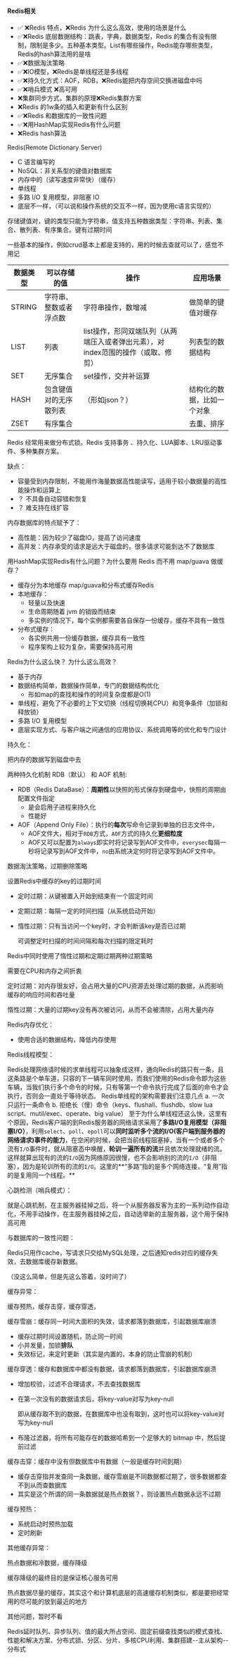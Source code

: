 #### Redis相关

- :white_check_mark: ❌Redis 特点，❌Redis 为什么这么高效，使用的场景是什么
- :white_check_mark:❌Redis 底层数据结构：跳表，字典，数据类型，Redis 的集合有没有限制，限制是多少。五种基本类型。List有哪些操作，Redis能存哪些类型，Redis的hash算法用的是啥
- :white_check_mark:❌数据淘汰策略
- :white_check_mark:❌IO模型，❌Redis是单线程还是多线程
- :white_check_mark:❌持久化方式：AOF，RDB，❌Redis能把内存空间交换进磁盘中吗
- :white_check_mark:❌哨兵模式 ❌高可用
- ❌集群同步方式，集群的原理❌Redis集群方案
- ❌Redis 的1w条的插入和更新有什么区别
- :white_check_mark:❌Redis 和数据库的一致性问题
- :white_check_mark:❌用HashMap实现Redis有什么问题
- ❌Redis hash算法

Redis(Remote Dictionary Server) 

- C 语言编写的
- NoSQL：非关系型的键值对数据库
- 内存中的（读写速度非常快）（缓存）
- 单线程
- 多路 I/O 复用模型，非阻塞 IO
- 底层不一样，（可以说和操作系统的交互不一样，因为使用c语言实现的）

存储键值对，键的类型只能为字符串，值支持五种数据类型：字符串、列表、集合、散列表、有序集合。键有过期时间

一些基本的操作，例如crud基本上都是支持的，用的时候去查就可以了，感觉不用记

| 数据类型 | 可以存储的值           | 操作                                                         | 应用场景                   |
| -------- | ---------------------- | ------------------------------------------------------------ | -------------------------- |
| STRING   | 字符串、整数或者浮点数 | 字符串操作，数增减                                           | 做简单的键值对缓存         |
| LIST     | 列表                   | list操作，形同双端队列（从两端压入或者弹出元素），对index范围的操作（或取、修剪） | 列表型的数据结构           |
| SET      | 无序集合               | set操作，交并补运算                                          |                            |
| HASH     | 包含键值对的无序散列表 | （形如json？）                                               | 结构化的数据，比如一个对象 |
| ZSET     | 有序集合               |                                                              | 去重、排序                 |

Redis 经常用来做分布式锁。Redis 支持事务 、持久化、LUA脚本、LRU驱动事件、多种集群方案。

缺点：

- 容量受到内存限制，不能用作海量数据高性能读写，适用于较小数据量的高性能操作和运算上
- ？ 不具备自动容错和恢复
- ？ 难支持在线扩容

内存数据库的特点赋予了：

- 高性能：因为较少了磁盘IO，提高了访问速度
- 高并发：内存承受的请求是远大于磁盘的，很多请求可能到达不了数据库



用HashMap实现Redis有什么问题？为什么要用 Redis 而不用 map/guava 做缓存？

- 缓存分为本地缓存 map/guava和分布式缓存Redis
- 本地缓存：
  - 轻量以及快速
  - 生命周期随着 jvm 的销毁而结束
  - 多实例的情况下，每个实例都需要各自保存一份缓存，缓存不具有一致性
- 分布式缓存：
  - 各实例共用一份缓存数据，缓存具有一致性
  - 程序架构上较为复杂，需要保持高可用



Redis为什么这么快？ 为什么这么高效？

- 基于内存
- 数据结构简单，数据操作简单，专门的数据结构优化
  - 形如map的查找和操作的时间复杂度都是O(1)
- 单线程，避免了不必要的上下文切换（线程切换耗CPU）和竞争条件（加锁和释放锁）
- 多路 I/O 复用模型
- 底层实现方式、与客户端之间通信的应用协议、系统调用等的优化和专门设计



持久化：

把内存的数据写到磁盘中去

两种持久化机制 RDB（默认） 和 AOF 机制:

- RDB（Redis DataBase）：**周期性**以快照的形式保存到硬盘中，快照的周期由配置文件指定
  - 是会启用子进程来持久化
  - 性能好
- AOF（Append Only File）：执行的**每次**写命令记录到单独的日志文件中，
  - AOF文件大，相对于`RDB`方式，`AOF`方式的持久化**更细粒度**
  - AOF又可以配置为`always`即实时将记录写到AOF文件中，`everysec`每隔一秒将记录写到AOF文件中，`no`由系统决定何时将记录写到AOF文件中。



数据淘汰策略，过期删除策略

设置Redis中缓存的key的过期时间

- 定时过期：从键被置入开始到结束有一个固定时间

- 定期过期：每隔一定的时间扫描（从系统启动开始）

- 惰性过期：只有当访问一个key时，才会判断该key是否已过期

  可调整定时扫描的时间间隔和每次扫描的限定耗时

Redis中同时使用了惰性过期和定期过期两种过期策略

需要在CPU和内存之间折衷

定时过期：对内存很友好，会占用大量的CPU资源去处理过期的数据，从而影响缓存的响应时间和吞吐量

惰性过期：大量的过期key没有再次被访问，从而不会被清除，占用大量内存



Redis内存优化：

- 使用合适的数据结构，降低内存使用



Redis线程模型：

Redis处理网络请时候的求单线程可以抽象成这样，通向Redis的路只有一条，且这条路是个单车道，只容的下一辆车同时使用，而我们使用的Redis命令即为这些车辆，当我们执行多个命令的时候，只有等第一个命令执行完成了后面的命令才会执行，否则会一直处于等待状态。
Redis单线程的架构需要我们注意几点
a. 一次只运行一条命令
b. 拒绝长（慢）命令（keys、flushall、flushdb、slow lua script、mutil/exec、operate、big value）
至于为什么单线程还这么快，这里有个原因，Redis客户端的到Redis服务器的网络请求采用了**多路I/O复用模型（非阻塞I/O）**，利用`select`、`poll`、`epoll`可以**同时监听多个流的I/O(客户端到服务器的网络请求)事件的能力**，在空闲的时候，会把当前线程阻塞掉，当有一个或者多个流有`I/O`事件时，就从阻塞态中唤醒，**轮训一遍所有的流**并且依次处理就绪的流。这样就算出现有的流的`I/O`因为网络原因很慢，也不会影响别的流的`I/O`（非阻塞），因为是轮训所有的流的`I/O`。这里的**“多路”指的是多个网络连接，“复用”指的是复用同一个线程。**



心跳检测（哨兵模式）：

就是心跳机制，在主服务器挂掉之后，将一个从服务器反客为主的一系列动作自动化，不用手动操作，在主服务器挂掉之后，自动选举新的主服务器，这个用于保持高可用





与数据库的一致性问题：

Redis只用作cache，写请求只交给MySQL处理，之后通知redis对应的缓存失效，去数据库缓存新数据。

（没这么简单，但是先这么答着，没时间了）



缓存异常：

缓存预热，缓存击穿，缓存穿透，

缓存雪崩：缓存同一时间大面积的失效，请求都落到数据库，引起数据库崩溃

- 缓存过期时间设置随机，防止同一时间
- 小并发量，加锁**排队**
- 失效标记，来定时更新（其实是内置的，本身的防止雪崩的机制）

缓存穿透：缓存和数据库中都没有数据，请求都落到数据库，引起数据库崩溃

- 增加校验，过滤不合理请求，不去查找数据库

- 在第一次没有的数据请求后，将key-value对写为key-null

  即从缓存取不到的数据，在数据库中也没有取到，这时也可以将key-value对写为key-null

- 布隆过滤器，将所有可能存在的数据哈希到一个足够大的 bitmap 中，然后提前过滤

缓存击穿：缓存中没有但数据库中有数据（一般是缓存时间到期）

- 缓存击穿指并发查同一条数据，缓存雪崩是不同数据都过期了，很多数据都查不到从而查数据库
- 其实是这个所谓的同一条数据就是热点数据？，则设置热点数据永远不过期

缓存预热：

- 系统启动时预热加载
- 定时刷新

其他缓存异常：

热点数据和冷数据，缓存降级

缓存降级的最终目的是保证核心服务可用

热点数据尽量的缓存，其实这个和计算机底层的高速缓存机制类似，都是要把经常用的尽可能的放到最近的地方



其他问题，暂时不看

Redis延时队列、异步队列、值的最大所占空间、固定前缀查找类似的模式查找、性能和解决方案、分布式锁、分区、分片、多核CPU利用、集群搭建--主从架构--分布式
